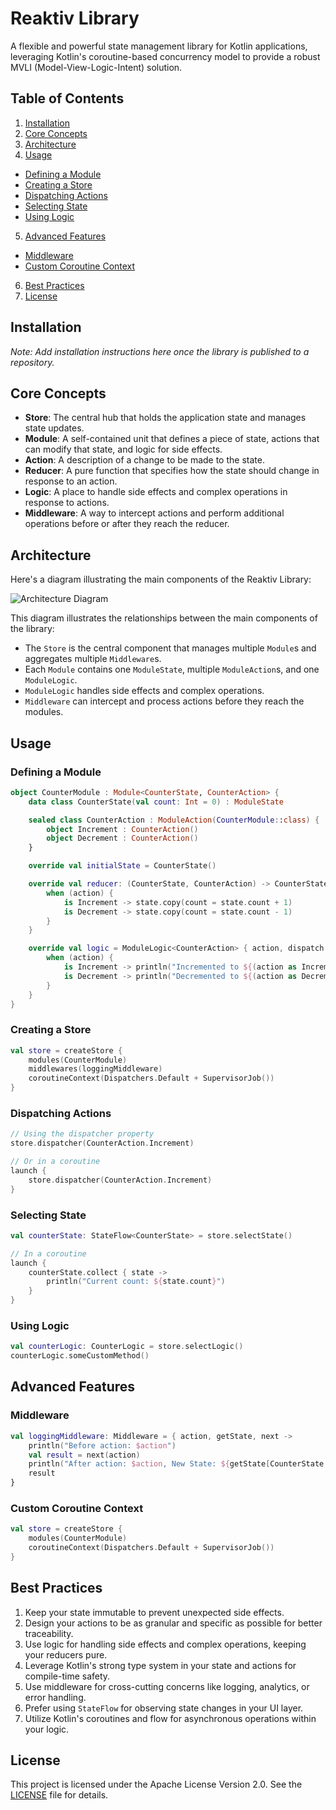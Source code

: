 # Reaktiv Library

A flexible and powerful state management library for Kotlin applications, leveraging Kotlin's coroutine-based
concurrency model to provide a robust MVLI (Model-View-Logic-Intent) solution.

## Table of Contents

1. [Installation](#installation)
2. [Core Concepts](#core-concepts)
3. [Architecture](#architecture)
4. [Usage](#usage)

- [Defining a Module](#defining-a-module)
- [Creating a Store](#creating-a-store)
- [Dispatching Actions](#dispatching-actions)
- [Selecting State](#selecting-state)
- [Using Logic](#using-logic)

5. [Advanced Features](#advanced-features)

- [Middleware](#middleware)
- [Custom Coroutine Context](#custom-coroutine-context)

6. [Best Practices](#best-practices)
7. [License](#license)

## Installation

*Note: Add installation instructions here once the library is published to a repository.*

## Core Concepts

- **Store**: The central hub that holds the application state and manages state updates.
- **Module**: A self-contained unit that defines a piece of state, actions that can modify that state, and logic for
  side effects.
- **Action**: A description of a change to be made to the state.
- **Reducer**: A pure function that specifies how the state should change in response to an action.
- **Logic**: A place to handle side effects and complex operations in response to actions.
- **Middleware**: A way to intercept actions and perform additional operations before or after they reach the reducer.

## Architecture

Here's a diagram illustrating the main components of the Reaktiv Library:

![Architecture Diagram](https://www.planttext.com/api/plantuml/svg/hLR1Rk8m4Btp5IFs4hfGzLOfYg8YAgHguPJk1nZ7W4LYHxPJThVYtzU9dMH2GjkLbWj4xtbctimRXoTjY39bdatqYOk2A983pOZMIsCKtvM6lL0f4lw7mGEYv598UbGoPs1KoH2YZoILPouEi2UPnaZ61JE_2mPIcQESJ0f2J-J0OBgIYi6hHVGKtYTWFrmOflQ4CjZAjCnOOeXXDK9ssYX2ZIlImqjgk1J-RFNvRWkiW5To2E77gg96Tt4DNwuIJ9-vBeYXnob4KR2UVrkl7nyV7cQmBaKTDevHu00ddC4YXf-26n_uWZGv7gnaNaZ1X6cbZGhOo0EdqHB2dg2ufoZrTORGL8p0zoRi1NIf2oPIA_5DdbX0wb3zmFEHO3CSpPh2S7ffOcHLUM4REUZ7QYCqxPY5VLbDuqT76oMjwdhAS_Yu3Tmcu2IhkI4a254iBIbJ8GI93L9NWs4ludPbU20lOYz7_DGSZ-xcuFtaOEtAsPQ6xBoGTIRF4H8MVroBB4rVzOYf4bDjoj1JoCrRdgOPEnF5lkJd6oFTaYBoQzFLvLJChvv68zJDHxphvs7RdRIki0LGgMnkUsSaL1QsjwlUCoBchMGTmePh4tLDY36ldMo81TwraYee7jcuobE3dLk0swpLaGZ1CbkV-n4DX-WjmZ96JIt_slDnO5UcCqqoFEOyie5FF5C7sg3JD6D4b4Kmkz7nvsJp7vhkRV_LtZls5qRmpprsQNJmPbyuwW22dHrJznSNttL823xMazS-u8DjgrRIhjyl4r3tZPhcaHaIj2jvbhfns_PtEux62WkxB8tVxCHBpRJ7QmWPvoRgtuYtO9SdX2DfmFh2wmWMg-GGBcuGclGViveyBSkjUKreczfKYR0kLWWv4VRom_1rRwuFjk8B9IdJBQKo-o2rBMtF3wKQa70DOwJx-zZVMXPNpBP3JoPFzYgqVwR-0W00)

This diagram illustrates the relationships between the main components of the library:

- The `Store` is the central component that manages multiple `Module`s and aggregates multiple `Middleware`s.
- Each `Module` contains one `ModuleState`, multiple `ModuleAction`s, and one `ModuleLogic`.
- `ModuleLogic` handles side effects and complex operations.
- `Middleware` can intercept and process actions before they reach the modules.

## Usage

### Defining a Module

```kotlin
object CounterModule : Module<CounterState, CounterAction> {
    data class CounterState(val count: Int = 0) : ModuleState

    sealed class CounterAction : ModuleAction(CounterModule::class) {
        object Increment : CounterAction()
        object Decrement : CounterAction()
    }

    override val initialState = CounterState()

    override val reducer: (CounterState, CounterAction) -> CounterState = { state, action ->
        when (action) {
            is Increment -> state.copy(count = state.count + 1)
            is Decrement -> state.copy(count = state.count - 1)
        }
    }

    override val logic = ModuleLogic<CounterAction> { action, dispatch ->
        when (action) {
            is Increment -> println("Incremented to ${(action as Increment).count}")
            is Decrement -> println("Decremented to ${(action as Decrement).count}")
        }
    }
}
```

### Creating a Store

```kotlin
val store = createStore {
    modules(CounterModule)
    middlewares(loggingMiddleware)
    coroutineContext(Dispatchers.Default + SupervisorJob())
}
```

### Dispatching Actions

```kotlin
// Using the dispatcher property
store.dispatcher(CounterAction.Increment)

// Or in a coroutine
launch {
    store.dispatcher(CounterAction.Increment)
}
```

### Selecting State

```kotlin
val counterState: StateFlow<CounterState> = store.selectState()

// In a coroutine
launch {
    counterState.collect { state ->
        println("Current count: ${state.count}")
    }
}
```

### Using Logic

```kotlin
val counterLogic: CounterLogic = store.selectLogic()
counterLogic.someCustomMethod()
```

## Advanced Features

### Middleware

```kotlin
val loggingMiddleware: Middleware = { action, getState, next ->
    println("Before action: $action")
    val result = next(action)
    println("After action: $action, New State: ${getState[CounterState::class]}")
    result
}
```

### Custom Coroutine Context

```kotlin
val store = createStore {
    modules(CounterModule)
    coroutineContext(Dispatchers.Default + SupervisorJob())
}
```

## Best Practices

1. Keep your state immutable to prevent unexpected side effects.
2. Design your actions to be as granular and specific as possible for better traceability.
3. Use logic for handling side effects and complex operations, keeping your reducers pure.
4. Leverage Kotlin's strong type system in your state and actions for compile-time safety.
5. Use middleware for cross-cutting concerns like logging, analytics, or error handling.
6. Prefer using `StateFlow` for observing state changes in your UI layer.
7. Utilize Kotlin's coroutines and flow for asynchronous operations within your logic.

## License

This project is licensed under the Apache License Version 2.0. See the [LICENSE](LICENSE) file for details.